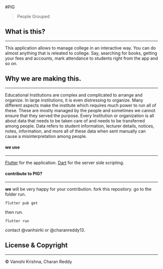 #PIG

> People Grouped


## What is this?
---
This application allows to manage college in an interactive way. You can do almost anything that is releated to college. Say, searching for books, getting your fees and accounts, mark attendance to students right from the app and so on.

## Why we are making this.
--- 
Educational Institutions are complex and complicated to arrange and organize. In large institutions, it is even distressing to organize. Many different aspects make the institute which requires much power to run all of these. These are mostly managed by the people and sometimes we cannot ensure that they served the purpose. Every Institution or organization is all about data that needs to be taken care of and needs to be transferred among people. Data refers to student information, lecturer details, notices, notes, information, and more all of these data when sent manually can cause a misinterpretation among people.

#### we use
---
[Flutter](https://flutter.dev/) for the application.
[Dart]() for the server side scripting.

#### contribute to PIG?
---
**we** will be very happy for your contribution.
fork this repository.
go to the folder run.
```
flutter pub get
```
then run.
```
flutter run
```
contact @vanhsirki or @charanreddy13.

## License & Copyright
---
© Vamshi Krishna, Charan Reddy
